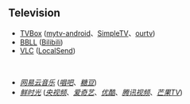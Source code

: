 ## Television

* [TVBox](https://github.com/o0HalfLife0o/TVBoxOSC) ([mytv-android](https://github.com/matu666/mytv-android)、[SimpleTV](https://github.com/Potato-66/SimpleTV)、[ourtv](https://github.com/andandroidor/ourtv))
* [BBLL](https://github.com/xiaye13579/BBLL) ([Bilibili](https://app.bilibili.com))
* [VLC](https://www.videolan.org) ([LocalSend](https://github.com/localsend/localsend))

<br>

* [_网易云音乐_](https://music.163.com) ([_唱吧_](https://changba.com)、[_糖豆_](https://www.tangdou.com))
* [_鲜时光_](https://tv.ixigua.com) ([_央视频_](https://yangshipin.cn)、[_爱奇艺_](https://www.iqiyi.com)、[_优酷_](https://www.youku.com)、[_腾讯视频_](https://v.qq.com)、[_芒果TV_](https://www.mgtv.com))

